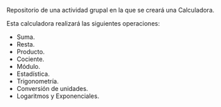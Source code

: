 Repositorio de una actividad grupal en la que se creará una Calculadora.

Esta calculadora realizará las siguientes operaciones:
- Suma.
- Resta.
- Producto.
- Cociente.
- Módulo.
- Estadística.
- Trigonometría.
- Conversión de unidades.
- Logaritmos y Exponenciales.
